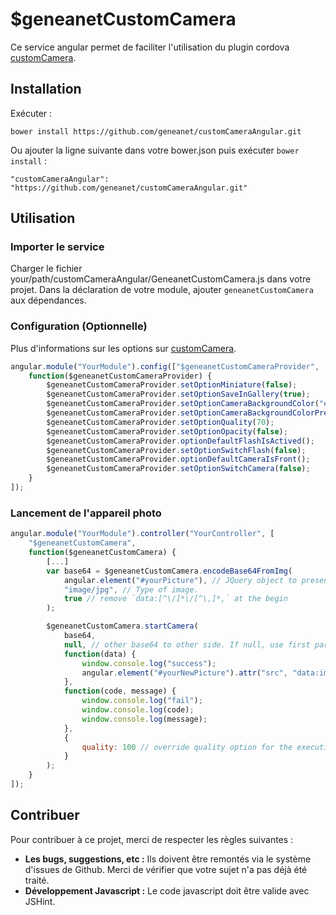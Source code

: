 # $geneanetCustomCamera

Ce service angular permet de faciliter l'utilisation du plugin cordova [customCamera](https://github.com/geneanet/customCamera).

## Installation

Exécuter :

    bower install https://github.com/geneanet/customCameraAngular.git

Ou ajouter la ligne suivante dans votre bower.json puis exécuter `bower install` :

    "customCameraAngular": "https://github.com/geneanet/customCameraAngular.git"

## Utilisation

### Importer le service

Charger le fichier your/path/customCameraAngular/GeneanetCustomCamera.js dans votre projet.
Dans la déclaration de votre module, ajouter `geneanetCustomCamera` aux dépendances.

### Configuration (Optionnelle)

Plus d'informations sur les options sur [customCamera](https://github.com/geneanet/customCamera).

``` js
angular.module("YourModule").config(["$geneanetCustomCameraProvider",
    function($geneanetCustomCameraProvider) {
        $geneanetCustomCameraProvider.setOptionMiniature(false);
        $geneanetCustomCameraProvider.setOptionSaveInGallery(true);
        $geneanetCustomCameraProvider.setOptionCameraBackgroundColor("#d45f13");
        $geneanetCustomCameraProvider.setOptionCameraBackgroundColorPressed("#145612");
        $geneanetCustomCameraProvider.setOptionQuality(70);
        $geneanetCustomCameraProvider.setOptionOpacity(false);
        $geneanetCustomCameraProvider.optionDefaultFlashIsActived();
        $geneanetCustomCameraProvider.setOptionSwitchFlash(false);
        $geneanetCustomCameraProvider.optionDefaultCameraIsFront();
        $geneanetCustomCameraProvider.setOptionSwitchCamera(false);
    }
]);
```

### Lancement de l'appareil photo

``` js
angular.module("YourModule").controller("YourController", [
    "$geneanetCustomCamera",
    function($geneanetCustomCamera) {
        [...]
        var base64 = $geneanetCustomCamera.encodeBase64FromImg(
            angular.element("#yourPicture"), // JQuery object to present your picture for the background.
            "image/jpg", // Type of image.
            true // remove `data:[^\/]*\/[^\,]*,` at the begin
        );

        $geneanetCustomCamera.startCamera(
            base64,
            null, // other base64 to other side. If null, use first parameter.
            function(data) {
                window.console.log("success");
                angular.element("#yourNewPicture").attr("src", "data:image/jpeg;base64,"+data);
            },
            function(code, message) {
                window.console.log("fail");
                window.console.log(code);
                window.console.log(message);
            },
            {
                quality: 100 // override quality option for the execution. Can override all options.
            }
        );
    }
]);
```

## Contribuer

Pour contribuer à ce projet, merci de respecter les règles suivantes :
+ **Les bugs, suggestions, etc :** Ils doivent être remontés via le système d'issues de Github. Merci de vérifier que votre sujet n'a pas déjà été traité.
+ **Développement Javascript :** Le code javascript doit être valide avec JSHint.
